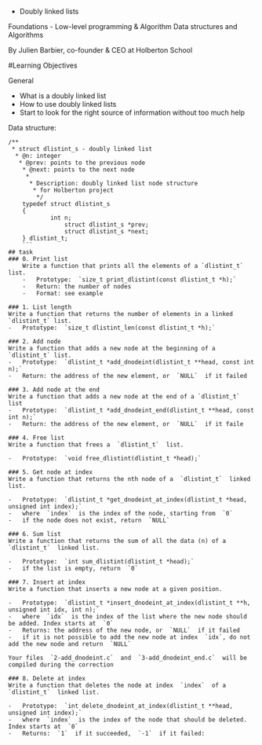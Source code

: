  - Doubly linked lists

 Foundations - Low-level programming & Algorithm  Data structures and Algorithms

 By Julien Barbier, co-founder & CEO at Holberton School

#Learning Objectives

General 
-   What is a doubly linked list
-   How to use doubly linked lists
-   Start to look for the right source of information without too much help

Data structure:
```
/**
 * struct dlistint_s - doubly linked list
  * @n: integer
   * @prev: points to the previous node
    * @next: points to the next node
     *
      * Description: doubly linked list node structure
       * for Holberton project
        */
	typedef struct dlistint_s
	{
		    int n;
		        struct dlistint_s *prev;
			    struct dlistint_s *next;
	} dlistint_t;
	```
## task
### 0. Print list
	Write a function that prints all the elements of a `dlistint_t` list.
	-   Prototype:  `size_t print_dlistint(const dlistint_t *h);`
	-   Return: the number of nodes
	-   Format: see example

### 1. List length
Write a function that returns the number of elements in a linked `dlistint_t` list.
-   Prototype:  `size_t dlistint_len(const dlistint_t *h);`

### 2. Add node
Write a function that adds a new node at the beginning of a `dlistint_t` list.
-   Prototype:  `dlistint_t *add_dnodeint(dlistint_t **head, const int n);`
-   Return: the address of the new element, or  `NULL`  if it failed

### 3. Add node at the end
Write a function that adds a new node at the end of a `dlistint_t` list
-   Prototype:  `dlistint_t *add_dnodeint_end(dlistint_t **head, const int n);`
-   Return: the address of the new element, or  `NULL`  if it faile

### 4. Free list
Write a function that frees a  `dlistint_t`  list.

-   Prototype:  `void free_dlistint(dlistint_t *head);`

### 5. Get node at index
Write a function that returns the nth node of a  `dlistint_t`  linked list.

-   Prototype:  `dlistint_t *get_dnodeint_at_index(dlistint_t *head, unsigned int index);`
-   where  `index`  is the index of the node, starting from  `0`
-   if the node does not exist, return  `NULL`

### 6. Sum list
Write a function that returns the sum of all the data (n) of a  `dlistint_t`  linked list.

-   Prototype:  `int sum_dlistint(dlistint_t *head);`
-   if the list is empty, return  `0`

### 7. Insert at index
Write a function that inserts a new node at a given position.

-   Prototype:  `dlistint_t *insert_dnodeint_at_index(dlistint_t **h, unsigned int idx, int n);`
-   where  `idx`  is the index of the list where the new node should be added. Index starts at  `0`
-   Returns: the address of the new node, or  `NULL`  if it failed
-   if it is not possible to add the new node at index  `idx`, do not add the new node and return  `NULL`

Your files  `2-add_dnodeint.c`  and  `3-add_dnodeint_end.c`  will be compiled during the correction

### 8. Delete at index
Write a function that deletes the node at index  `index`  of a  `dlistint_t`  linked list.

-   Prototype:  `int delete_dnodeint_at_index(dlistint_t **head, unsigned int index);`
-   where  `index`  is the index of the node that should be deleted. Index starts at  `0`
-   Returns:  `1`  if it succeeded,  `-1`  if it failed:

